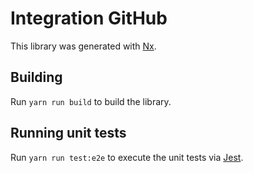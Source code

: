 # Integration GitHub

This library was generated with [Nx](https://nx.dev).

## Building

Run `yarn run build` to build the library.

## Running unit tests

Run `yarn run test:e2e` to execute the unit tests via [Jest](https://jestjs.io).
